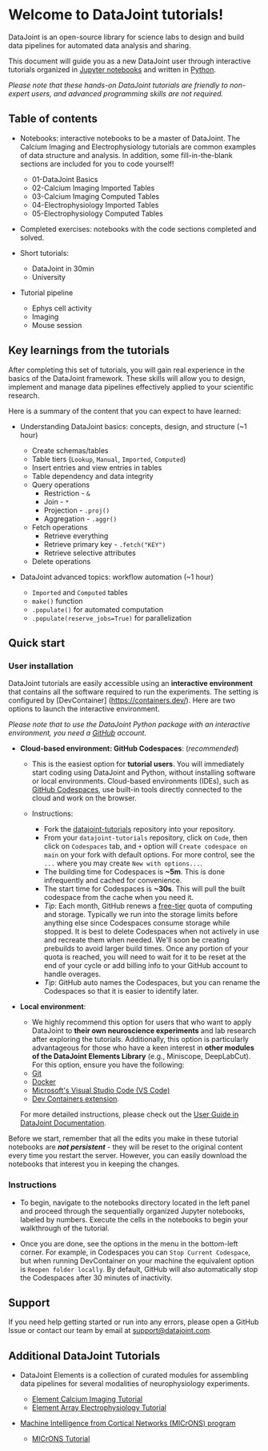# Welcome to DataJoint tutorials!

DataJoint is an open-source library for science labs to design and build data pipelines for automated data analysis and sharing.

This document will guide you as a new DataJoint user through interactive tutorials organized in [Jupyter notebooks](https://jupyter-notebook.readthedocs.io/en/stable/) and written in [Python](https://www.python.org/).

*Please note that these hands-on DataJoint tutorials are friendly to non-expert users, and advanced programming skills are not required.* 

## Table of contents 
- Notebooks: interactive notebooks to be a master of DataJoint. The Calcium Imaging and Electrophysiology tutorials are common examples of data structure and analysis. In addition, some fill-in-the-blank sections are included for you to code yourself!
    - 01-DataJoint Basics
    - 02-Calcium Imaging Imported Tables
    - 03-Calcium Imaging Computed Tables
    - 04-Electrophysiology Imported Tables
    - 05-Electrophysiology Computed Tables

- Completed exercises: notebooks with the code sections completed and solved.

- Short tutorials:
    - DataJoint in 30min
    - University

- Tutorial pipeline
    - Ephys cell activity
    - Imaging
    - Mouse session

## Key learnings from the tutorials

After completing this set of tutorials, you will gain real experience in the basics of the DataJoint framework. These skills will allow you to design, implement and manage data pipelines effectively applied to your scientific research.

Here is a summary of the content that you can expect to have learned:

- Understanding DataJoint basics: concepts, design, and structure (~1 hour)
    - Create schemas/tables
    - Table tiers (`Lookup`, `Manual`, `Imported`, `Computed`)
    - Insert entries and view entries in tables
    - Table dependency and data integrity
    - Query operations
        - Restriction - `&`
        - Join - `*`
        - Projection - `.proj()`
        - Aggregation - `.aggr()`
    - Fetch operations
        - Retrieve everything
        - Retrieve primary key - `.fetch("KEY")`
        - Retrieve selective attributes
    - Delete operations

- DataJoint advanced topics: workflow automation (~1 hour)
    - `Imported` and `Computed` tables
    - `make()` function 
    - `.populate()` for automated computation
    - `.populate(reserve_jobs=True)` for parallelization
    

## Quick start

### User installation 
DataJoint tutorials are easily accessible using an **interactive environment** that contains all the software required to run the experiments. The setting is configured by [DevContainer] (https://containers.dev/). Here are two options to launch the interactive environment. 

*Please note that to use the DataJoint Python package with an interactive environment, you need a [GitHub](https://github.com/) account.*

- **Cloud-based environment: GitHub Codespaces**: (*recommended*) 
   - This is the easiest option for **tutorial users**. You will immediately start coding using DataJoint and Python, without installing software or local environments. Cloud-based environments (IDEs), such as [GitHub Codespaces](https://github.com/features/codespaces), use built-in tools directly connected to the cloud and work on the browser.
   
   - Instructions:
      - Fork the [datajoint-tutorials](https://github.com/datajoint/datajoint-tutorials) repository into your repository.
      - From your `datajoint-tutorials` repository, click on `Code`, then click on `Codespaces` tab, and `+` option will `Create codespace on main` on your fork with default options. For more control, see the `...` where you may create `New with options...`.
      - The building time for Codespaces is **~5m**. This is done infrequently and cached for convenience.
      - The start time for Codespaces is **~30s**. This will pull the built codespace from the cache when you need it.
      - *Tip*: Each month, GitHub renews a [free-tier](https://docs.github.com/en/billing/managing-billing-for-github-codespaces/about-billing-for-github-codespaces#monthly-included-storage-and-core-hours-for-personal-accounts) quota of computing and storage. Typically we run into the storage limits before anything else since Codespaces consume storage while stopped. It is best to delete Codespaces when not actively in use and recreate them when needed. We'll soon be creating prebuilds to avoid larger build times. Once any portion of your quota is reached, you will need to wait for it to be reset at the end of your cycle or add billing info to your GitHub account to handle overages.
      - *Tip*: GitHub auto names the Codespaces, but you can rename the Codespaces so that it is easier to identify later.

- **Local environment**:
   - We highly recommend this option for users that who want to apply DataJoint to **their own neuroscience experiments** and lab research after exploring the tutorials. Additionally, this option is particularly advantageous for those who have a keen interest in **other modules of the DataJoint Elements Library** (e.g., Miniscope, DeepLabCut). For this option, ensure you have the following:
    - [Git](https://git-scm.com/book/en/v2/Getting-Started-Installing-Git)
    - [Docker](https://docs.docker.com/get-docker/)
    - [Microsoft's Visual Studio Code (VS Code)](https://code.visualstudio.com/)
    - [Dev Containers extension](https://marketplace.visualstudio.com/items?itemName=ms-vscode-remote.remote-containers). 
    
    For more detailed instructions, please check out the [User Guide in DataJoint Documentation](https://datajoint.com/docs/elements/user-guide/).

Before we start, remember that all the edits you make in these tutorial notebooks are ***not persistent*** - they will be reset to the original content every time you restart the server. However, you can easily download the notebooks that interest you in keeping the changes.

### Instructions
- To begin, navigate to the notebooks directory located in the left panel and proceed through the sequentially organized Jupyter notebooks, labeled by numbers. Execute the cells in the notebooks to begin your walkthrough of the tutorial.

- Once you are done, see the options in the menu in the bottom-left corner. For example, in Codespaces you can `Stop Current Codespace`, but when running DevContainer on your machine the equivalent option is `Reopen folder locally`. By default, GitHub will also automatically stop the Codespaces after 30 minutes of inactivity.

## Support
If you need help getting started or run into any errors, please open a GitHub Issue or contact our team by email at support@datajoint.com.

## Additional DataJoint Tutorials

- DataJoint Elements is a collection of curated modules for assembling data pipelines for several modalities of neurophysiology experiments.
  - [Element Calcium Imaging Tutorial](https://github.com/datajoint/element-calcium-imaging#interactive-tutorial)
  - [Element Array Electrophysiology Tutorial](https://github.com/datajoint/workflow-array-ephys#interactive-tutorial)

- [Machine Intelligence from Cortical Networks (MICrONS) program](https://www.microns-explorer.org/)
  - [MICrONS Tutorial](https://github.com/datajoint/microns_phase3_nda#interactive-environment)